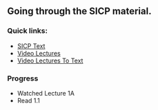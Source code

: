 ## Going through the SICP material.

### Quick links:
- [SICP Text](http://sarabander.github.io/sicp/)
- [Video Lectures](https://www.youtube.com/playlist?list=PLB63C06FAF154F047)
- [Video Lectures To Text](http://community.schemewiki.org/?sicp-text-to-video-map)

### Progress
- Watched Lecture 1A
- Read 1.1
